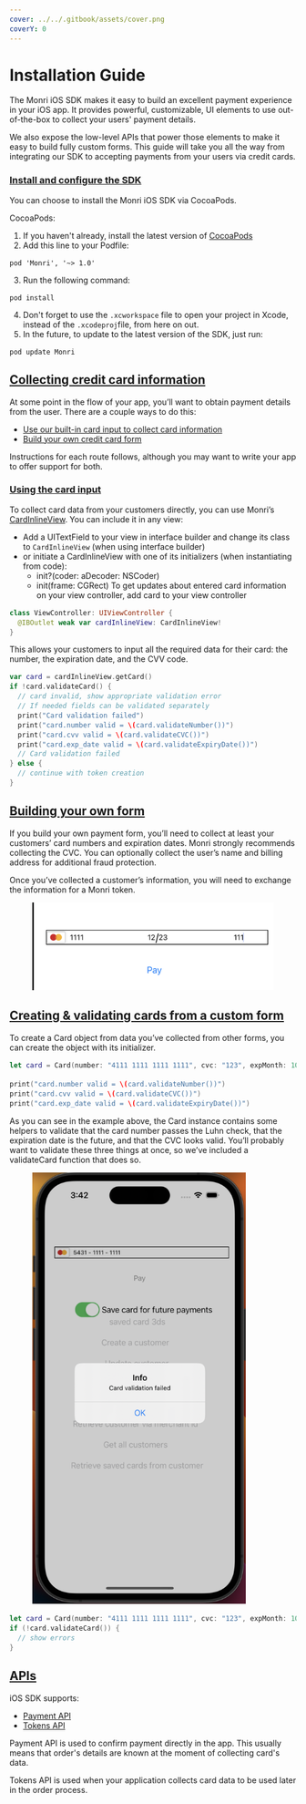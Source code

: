```yaml
---
cover: ../../.gitbook/assets/cover.png
coverY: 0
---
```


# Installation Guide

The Monri iOS SDK makes it easy to build an excellent payment experience in your iOS app. It provides powerful, customizable, UI elements to use out-of-the-box to collect your users' payment details.

We also expose the low-level APIs that power those elements to make it easy to build fully custom forms. This guide will take you all the way from integrating our SDK to accepting payments from your users via credit cards.

### [Install and configure the SDK](https://github.com/MonriPayments/monri-ios/wiki/Installation-Guide#install-and-configure-the-sdk) <a href="#user-content-install-and-configure-the-sdk" id="user-content-install-and-configure-the-sdk"></a>

You can choose to install the Monri iOS SDK via CocoaPods.

CocoaPods:

1. If you haven't already, install the latest version of [CocoaPods](https://guides.cocoapods.org/using/getting-started.html)
2. Add this line to your Podfile:

```
pod 'Monri', '~> 1.0'
```

3. Run the following command:

```
pod install
```

4. Don't forget to use the `.xcworkspace` file to open your project in Xcode, instead of the `.xcodeproj`file, from here on out.
5. In the future, to update to the latest version of the SDK, just run:

```
pod update Monri
```

## [Collecting credit card information](https://github.com/MonriPayments/monri-ios/wiki/Installation-Guide#collecting-credit-card-information) <a href="#user-content-collecting-credit-card-information" id="user-content-collecting-credit-card-information"></a>

At some point in the flow of your app, you’ll want to obtain payment details from the user. There are a couple ways to do this:

* [Use our built-in card input to collect card information](https://monri.com/docs/mobile/ios#card-input)
* [Build your own credit card form](https://monri.com/docs/mobile/ios#credit-card-form)

Instructions for each route follows, although you may want to write your app to offer support for both.

### [Using the card input](https://github.com/MonriPayments/monri-ios/wiki/Installation-Guide#using-the-card-input) <a href="#user-content-using-the-card-input" id="user-content-using-the-card-input"></a>

To collect card data from your customers directly, you can use Monri’s [CardInlineView](https://github.com/jasminsuljic/monri-ios/blob/master/Monri/Classes/CardInlineView.swift). You can include it in any view:

* Add a UITextField to your view in interface builder and change its class to `CardInlineView` (when using interface builder)
* or initiate a CardInlineView with one of its initializers (when instantiating from code):
  * init?(coder: aDecoder: NSCoder)
  * init(frame: CGRect) To get updates about entered card information on your view controller, add card to your view controller

```swift
class ViewController: UIViewController {
  @IBOutlet weak var cardInlineView: CardInlineView!
}
```

This allows your customers to input all the required data for their card: the number, the expiration date, and the CVV code.

```swift
var card = cardInlineView.getCard()
if !card.validateCard() {
  // card invalid, show appropriate validation error
  // If needed fields can be validated separately
  print("Card validation failed")
  print("card.number valid = \(card.validateNumber())")
  print("card.cvv valid = \(card.validateCVC())")
  print("card.exp_date valid = \(card.validateExpiryDate())")
  // Card validation failed
} else {
  // continue with token creation
}
```

## [Building your own form](https://github.com/MonriPayments/monri-ios/wiki/Installation-Guide#building-your-own-form) <a href="#user-content-building-your-own-form" id="user-content-building-your-own-form"></a>

If you build your own payment form, you’ll need to collect at least your customers’ card numbers and expiration dates. Monri strongly recommends collecting the CVC. You can optionally collect the user’s name and billing address for additional fraud protection.

Once you’ve collected a customer’s information, you will need to exchange the information for a Monri token.

<figure><img src="../../.gitbook/assets/monri-ios-input.png" alt=""><figcaption></figcaption></figure>

## [Creating & validating cards from a custom form](https://github.com/MonriPayments/monri-ios/wiki/Installation-Guide#creating--validating-cards-from-a-custom-form) <a href="#user-content-creating--validating-cards-from-a-custom-form" id="user-content-creating--validating-cards-from-a-custom-form"></a>

To create a Card object from data you’ve collected from other forms, you can create the object with its initializer.

```swift
let card = Card(number: "4111 1111 1111 1111", cvc: "123", expMonth: 10, expYear: 2022)

print("card.number valid = \(card.validateNumber())")
print("card.cvv valid = \(card.validateCVC())")
print("card.exp_date valid = \(card.validateExpiryDate())")
```

As you can see in the example above, the Card instance contains some helpers to validate that the card number passes the Luhn check, that the expiration date is the future, and that the CVC looks valid. You’ll probably want to validate these three things at once, so we’ve included a validateCard function that does so.

<figure><img src="../../.gitbook/assets/monri-ios-validation.png" alt="" width="375"><figcaption></figcaption></figure>

```swift
let card = Card(number: "4111 1111 1111 1111", cvc: "123", expMonth: 10, expYear: 2022)
if (!card.validateCard()) {
  // show errors
}
```

## [APIs](https://github.com/MonriPayments/monri-ios/wiki/Installation-Guide#apis) <a href="#user-content-apis" id="user-content-apis"></a>

iOS SDK supports:

* [Payment API](https://github.com/MonriPayments/monri-ios/wiki/Payment-API-Integration)
* [Tokens API](https://github.com/MonriPayments/monri-ios/wiki/Tokens-API-Integration)

Payment API is used to confirm payment directly in the app. This usually means that order's details are known at the moment of collecting card's data.

Tokens API is used when your application collects card data to be used later in the order process.
